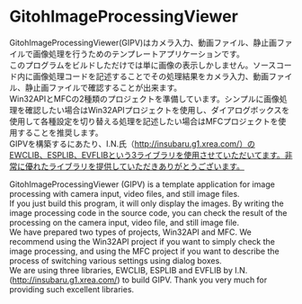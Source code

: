 # GitohImageProcessingViewer
GitohImageProcessingViewer(GIPV)はカメラ入力、動画ファイル、静止画ファイルで画像処理を行うためのテンプレートアプリケーションです。</br>
このプログラムをビルドしただけでは単に画像の表示しかしません。ソースコード内に画像処理コードを記述することでその処理結果をカメラ入力、動画ファイル、静止画ファイルで確認することが出来ます。</br>
Win32APIとMFCの2種類のプロジェクトを準備しています。シンプルに画像処理を確認したい場合はWin32APIプロジェクトを使用し、ダイアログボックスを使用して各種設定を切り替える処理を記述したい場合はMFCプロジェクトを使用することを推奨します。</br>
GIPVを構築するにあたり、I.N.氏（http://insubaru.g1.xrea.com/）のEWCLIB、ESPLIB、EVFLIBという3ライブラリを使用させていただいてます。非常に優れたライブラリを提供していただきありがとうございます。</br>

GitohImageProcessingViewer (GIPV) is a template application for image processing with camera input, video files, and still image files.</br>
If you just build this program, it will only display the images. By writing the image processing code in the source code, you can check the result of the processing on the camera input, video file, and still image file.</br>
We have prepared two types of projects, Win32API and MFC. We recommend using the Win32API project if you want to simply check the image processing, and using the MFC project if you want to describe the process of switching various settings using dialog boxes.</br>
We are using three libraries, EWCLIB, ESPLIB and EVFLIB by I.N. (http://insubaru.g1.xrea.com/) to build GIPV. Thank you very much for providing such excellent libraries.</br>
